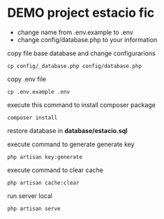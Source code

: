 DEMO project estacio fic
=========================

 - change name from .env.example to .env
 - change config/database.php to your information 

copy file base database and change configurarions

```
cp config/_database.php config/database.php
```

copy .env file

```
cp .env.example .env
```

execute this command to install composer package

```
composer install
```

restore database in **database/estacio.sql**

execute command to generate generate key

```
php artisan key:generate
```
 
 execute command to clear cache

 ```
 php artisan cache:clear
 ```

 run server local

 ```
 php artisan serve
 ```